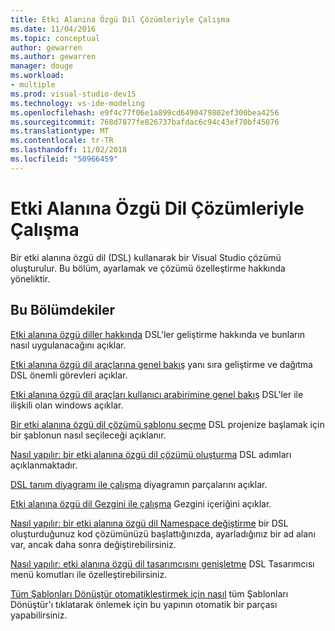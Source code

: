 ```yaml
---
title: Etki Alanına Özgü Dil Çözümleriyle Çalışma
ms.date: 11/04/2016
ms.topic: conceptual
author: gewarren
ms.author: gewarren
manager: douge
ms.workload:
- multiple
ms.prod: visual-studio-dev15
ms.technology: vs-ide-modeling
ms.openlocfilehash: e9f4c77f06e1a899cd6490479802ef300bea4256
ms.sourcegitcommit: 768d7877fe826737bafdac6c94c43ef70bf45076
ms.translationtype: MT
ms.contentlocale: tr-TR
ms.lasthandoff: 11/02/2018
ms.locfileid: "50966459"
---
```

# <a name="working-with-domain-specific-language-solutions"></a>Etki Alanına Özgü Dil Çözümleriyle Çalışma
Bir etki alanına özgü dil (DSL) kullanarak bir Visual Studio çözümü oluşturulur. Bu bölüm, ayarlamak ve çözümü özelleştirme hakkında yöneliktir.

## <a name="in-this-section"></a>Bu Bölümdekiler
 [Etki alanına özgü diller hakkında](../modeling/about-domain-specific-languages.md) DSL'ler geliştirme hakkında ve bunların nasıl uygulanacağını açıklar.

 [Etki alanına özgü dil araçlarına genel bakış](../modeling/overview-of-domain-specific-language-tools.md) yanı sıra geliştirme ve dağıtma DSL önemli görevleri açıklar.

 [Etki alanına özgü dil araçları kullanıcı arabirimine genel bakış](../modeling/overview-of-the-domain-specific-language-tools-user-interface.md) DSL'ler ile ilişkili olan windows açıklar.

 [Bir etki alanına özgü dil çözümü şablonu seçme](../modeling/choosing-a-domain-specific-language-solution-template.md) DSL projenize başlamak için bir şablonun nasıl seçileceği açıklanır.

 [Nasıl yapılır: bir etki alanına özgü dil çözümü oluşturma](../modeling/how-to-create-a-domain-specific-language-solution.md) DSL adımları açıklanmaktadır.

 [DSL tanım diyagramı ile çalışma](../modeling/working-with-the-dsl-definition-diagram.md) diyagramın parçalarını açıklar.

 [Etki alanına özgü dil Gezgini ile çalışma](../modeling/working-with-the-domain-specific-language-explorer.md) Gezgini içeriğini açıklar.

 [Nasıl yapılır: bir etki alanına özgü dil Namespace değiştirme](../modeling/how-to-change-the-namespace-of-a-domain-specific-language.md) bir DSL oluşturduğunuz kod çözümünüzü başlattığınızda, ayarladığınız bir ad alanı var, ancak daha sonra değiştirebilirsiniz.

 [Nasıl yapılır: etki alanına özgü dil tasarımcısını genişletme](../modeling/how-to-extend-the-domain-specific-language-designer.md) DSL Tasarımcısı menü komutları ile özelleştirebilirsiniz.

 [Tüm Şablonları Dönüştür otomatikleştirmek için nasıl](/previous-versions/visualstudio/visual-studio-2012/ff521399\(v\=vs.110\)) tüm Şablonları Dönüştür'ı tıklatarak önlemek için bu yapının otomatik bir parçası yapabilirsiniz.